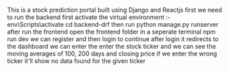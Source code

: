 This is a stock prediction portal built using Django and Reactjs
first we need to run the backend 
first activate the virtual environment :- env\Scripts\activate
cd backend-drf
then run python manage.py runserver 
after run the frontend open the frontend folder in a seperate terminal 
npm run dev 
we can register and then login to continue
after login it redirects to the dashboard 
we can enter the enter the stock ticker and we can see the moving averages of 100, 200 days and closing price
if we enter the wrong ticker it'll show no data found for the given ticker 

